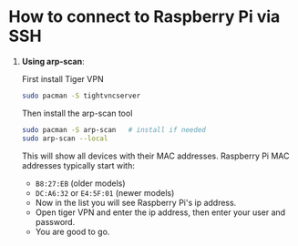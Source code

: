 # How to connect to Raspberry Pi via SSH

1. **Using arp-scan**:

   First install Tiger VPN

   ```bash
   sudo pacman -S tightvncserver
   ```

   Then install the arp-scan tool

   ```bash
   sudo pacman -S arp-scan   # install if needed
   sudo arp-scan --local
   ```

   This will show all devices with their MAC addresses. Raspberry Pi MAC
   addresses typically start with:
   - `B8:27:EB` (older models)
   - `DC:A6:32` or `E4:5F:01` (newer models)
   - Now in the list you will see Raspberry Pi's ip address.
   - Open tiger VPN and enter the ip address, then enter your user and password.
   - You are good to go.
